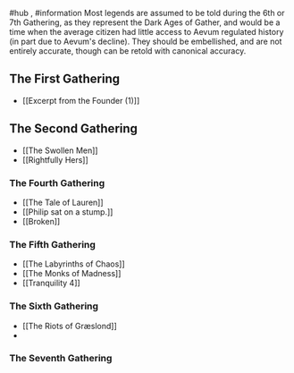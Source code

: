 #hub , #information 
Most legends are assumed to be told during the 6th or 7th Gathering, as they represent the Dark Ages of Gather, and would be a time when the average citizen had little access to Aevum regulated history (in part due to Aevum's decline). They should be embellished, and are not entirely accurate, though can be retold with canonical accuracy.

## The First Gathering
- [[Excerpt from the Founder (1)]]

## The Second Gathering
- [[The Swollen Men]]
- [[Rightfully Hers]]

### The Fourth Gathering
- [[The Tale of Lauren]]
- [[Philip sat on a stump.]]
- [[Broken]]

### The Fifth Gathering
- [[The Labyrinths of Chaos]]
- [[The Monks of Madness]]
- [[Tranquility 4]]

### The Sixth Gathering
- [[The Riots of Græslond]]
- 

### The Seventh Gathering
